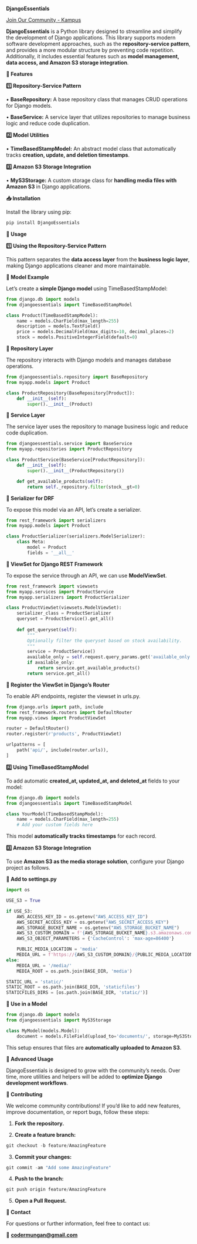 **DjangoEssentials**

[Join Our Community - Kampus](https://discord.gg/kampus)

**DjangoEssentials** is a Python library designed to streamline and simplify the development of Django applications. This library supports modern software development approaches, such as the **repository-service pattern**, and provides a more modular structure by preventing code repetition. Additionally, it includes essential features such as **model management, data access, and Amazon S3 storage integration**.

**🚀 Features**

**1️⃣ Repository-Service Pattern**

•	**BaseRepository:** A base repository class that manages CRUD operations for Django models.

•	**BaseService:** A service layer that utilizes repositories to manage business logic and reduce code duplication.

**2️⃣ Model Utilities**

•	**TimeBasedStampModel:** An abstract model class that automatically tracks **creation, update, and deletion timestamps**.

**3️⃣ Amazon S3 Storage Integration**

•	**MyS3Storage:** A custom storage class for **handling media files with Amazon S3** in Django applications.

**📥 Installation**

Install the library using pip:

```python
pip install DjangoEssentials
```

**📌 Usage**

**1️⃣ Using the Repository-Service Pattern**

This pattern separates the **data access layer** from the **business logic layer**, making Django applications cleaner and more maintainable.

**📌 Model Example**

Let’s create a **simple Django model** using TimeBasedStampModel:

```python
from django.db import models
from djangoessentials import TimeBasedStampModel

class Product(TimeBasedStampModel):
    name = models.CharField(max_length=255)
    description = models.TextField()
    price = models.DecimalField(max_digits=10, decimal_places=2)
    stock = models.PositiveIntegerField(default=0)
```

**📌 Repository Layer**

The repository interacts with Django models and manages database operations.

```python
from djangoessentials.repository import BaseRepository
from myapp.models import Product

class ProductRepository(BaseRepository[Product]):
    def __init__(self):
        super().__init__(Product)
```

**📌 Service Layer**

The service layer uses the repository to manage business logic and reduce code duplication.

```python
from djangoessentials.service import BaseService
from myapp.repositories import ProductRepository

class ProductService(BaseService[ProductRepository]):
    def __init__(self):
        super().__init__(ProductRepository())

    def get_available_products(self):
        return self._repository.filter(stock__gt=0)
```

**📌 Serializer for DRF**

To expose this model via an API, let’s create a serializer.

```python
from rest_framework import serializers
from myapp.models import Product

class ProductSerializer(serializers.ModelSerializer):
    class Meta:
        model = Product
        fields = '__all__'
```

**📌 ViewSet for Django REST Framework**

To expose the service through an API, we can use **ModelViewSet**.

```python
from rest_framework import viewsets
from myapp.services import ProductService
from myapp.serializers import ProductSerializer

class ProductViewSet(viewsets.ModelViewSet):
    serializer_class = ProductSerializer
    queryset = ProductService().get_all()
    
    def get_queryset(self):
        """
        Optionally filter the queryset based on stock availability.
        """
        service = ProductService()
        available_only = self.request.query_params.get('available_only', None)
        if available_only:
            return service.get_available_products()
        return service.get_all()
```

**📌 Register the ViewSet in Django’s Router**

To enable API endpoints, register the viewset in urls.py.

```python
from django.urls import path, include
from rest_framework.routers import DefaultRouter
from myapp.views import ProductViewSet

router = DefaultRouter()
router.register(r'products', ProductViewSet)

urlpatterns = [
    path('api/', include(router.urls)),
]
```

**2️⃣ Using TimeBasedStampModel**

To add automatic **created_at, updated_at, and deleted_at** fields to your model:

```python
from django.db import models
from djangoessentials import TimeBasedStampModel

class YourModel(TimeBasedStampModel):
    name = models.CharField(max_length=255)
    # Add your custom fields here
```

This model **automatically tracks timestamps** for each record.

**3️⃣ Amazon S3 Storage Integration**

To use **Amazon S3 as the media storage solution**, configure your Django project as follows.

**📌 Add to settings.py**

```python
import os

USE_S3 = True

if USE_S3:
    AWS_ACCESS_KEY_ID = os.getenv("AWS_ACCESS_KEY_ID")
    AWS_SECRET_ACCESS_KEY = os.getenv("AWS_SECRET_ACCESS_KEY")
    AWS_STORAGE_BUCKET_NAME = os.getenv("AWS_STORAGE_BUCKET_NAME")
    AWS_S3_CUSTOM_DOMAIN = f'{AWS_STORAGE_BUCKET_NAME}.s3.amazonaws.com'
    AWS_S3_OBJECT_PARAMETERS = {'CacheControl': 'max-age=86400'}

    PUBLIC_MEDIA_LOCATION = 'media'
    MEDIA_URL = f'https://{AWS_S3_CUSTOM_DOMAIN}/{PUBLIC_MEDIA_LOCATION}/'
else:
    MEDIA_URL = '/media/'
    MEDIA_ROOT = os.path.join(BASE_DIR, 'media')

STATIC_URL = 'static/'
STATIC_ROOT = os.path.join(BASE_DIR, 'staticfiles')
STATICFILES_DIRS = [os.path.join(BASE_DIR, 'static/')]
```

**📌 Use in a Model**

```python
from django.db import models
from djangoessentials import MyS3Storage

class MyModel(models.Model):
    document = models.FileField(upload_to='documents/', storage=MyS3Storage)
```

This setup ensures that files are **automatically uploaded to Amazon S3**.

**🎯 Advanced Usage**

DjangoEssentials is designed to grow with the community’s needs. Over time, more utilities and helpers will be added to **optimize Django development workflows**.

**🤝 Contributing**

We welcome community contributions! If you’d like to add new features, improve documentation, or report bugs, follow these steps:

1.	**Fork the repository.**

2.	**Create a feature branch:**

```python
git checkout -b feature/AmazingFeature
```

3.	**Commit your changes:**

```python
git commit -am "Add some AmazingFeature"
```

4.	**Push to the branch:**

```python
git push origin feature/AmazingFeature
```

5.	**Open a Pull Request.**

**📩 Contact**

For questions or further information, feel free to contact us:

📧 [**codermungan@gmail.com**](mailto:codermungan@gmail.com)